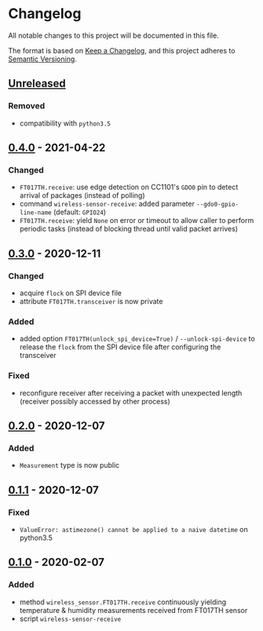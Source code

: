 # Changelog
All notable changes to this project will be documented in this file.

The format is based on [Keep a Changelog](https://keepachangelog.com/en/1.0.0/),
and this project adheres to [Semantic Versioning](https://semver.org/spec/v2.0.0.html).

## [Unreleased]
### Removed
- compatibility with `python3.5`

## [0.4.0] - 2021-04-22
### Changed
- `FT017TH.receive`: use edge detection on CC1101's `GDO0` pin to detect arrival of packages
  (instead of polling)
- command `wireless-sensor-receive`: added parameter `--gdo0-gpio-line-name` (default: `GPIO24`)
- `FT017TH.receive`: yield `None` on error or timeout to allow caller to perform periodic tasks
  (instead of blocking thread until valid packet arrives)

## [0.3.0] - 2020-12-11
### Changed
- acquire `flock` on SPI device file
- attribute `FT017TH.transceiver` is now private

### Added
- added option `FT017TH(unlock_spi_device=True)` / `--unlock-spi-device`
  to release the `flock` from the SPI device file after configuring the transceiver

### Fixed
- reconfigure receiver after receiving a packet with unexpected length
  (receiver possibly accessed by other process)

## [0.2.0] - 2020-12-07
### Added
- `Measurement` type is now public

## [0.1.1] - 2020-12-07
### Fixed
- `ValueError: astimezone() cannot be applied to a naive datetime` on python3.5

## [0.1.0] - 2020-02-07
### Added
- method `wireless_sensor.FT017TH.receive` continuously yielding
  temperature & humidity measurements received from FT017TH sensor
- script `wireless-sensor-receive`

[Unreleased]: https://github.com/fphammerle/wireless-sensor/compare/v0.4.0...HEAD
[0.4.0]: https://github.com/fphammerle/wireless-sensor/compare/v0.3.0...v0.4.0
[0.3.0]: https://github.com/fphammerle/wireless-sensor/compare/v0.2.0...v0.3.0
[0.2.0]: https://github.com/fphammerle/wireless-sensor/compare/v0.1.1...v0.2.0
[0.1.1]: https://github.com/fphammerle/wireless-sensor/compare/v0.1.0...v0.1.1
[0.1.0]: https://github.com/fphammerle/wireless-sensor/releases/tag/v0.1.0
